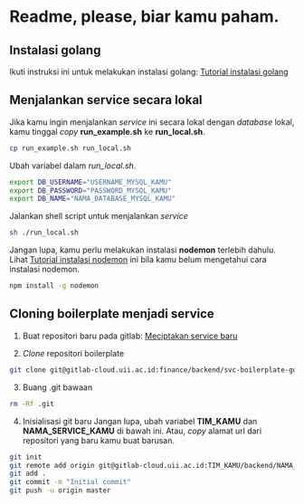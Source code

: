 # Readme, please, biar kamu paham.

## Instalasi golang

Ikuti instruksi ini untuk melakukan instalasi golang: [Tutorial instalasi golang](https://go.dev/doc/install)

## Menjalankan service secara lokal

Jika kamu ingin menjalankan *service* ini secara lokal dengan *database* lokal, kamu tinggal *copy* **run_example.sh** ke **run_local.sh**.

```bash
cp run_example.sh run_local.sh
```

Ubah variabel dalam *run_local.sh*.

```bash
export DB_USERNAME="USERNAME_MYSQL_KAMU"
export DB_PASSWORD="PASSWORD_MYSQL_KAMU"
export DB_NAME="NAMA_DATABASE_MYSQL_KAMU"
```

Jalankan shell script untuk menjalankan *service*

```bash
sh ./run_local.sh
```

Jangan lupa, kamu perlu melakukan instalasi **nodemon** terlebih dahulu. Lihat [Tutorial instalasi nodemon](https://www.npmjs.com/package/nodemon) ini bila kamu belum mengetahui cara instalasi nodemon.

```bash
npm install -g nodemon
```

## Cloning boilerplate menjadi service

1. Buat repositori baru pada gitlab: [Meciptakan service baru](https://gitlab-cloud.uii.ac.id/projects/new)

2. *Clone* repositori boilerplate

```bash
git clone git@gitlab-cloud.uii.ac.id:finance/backend/svc-boilerplate-golang.git
```

3. Buang .git bawaan

```bash
rm -Rf .git
```

4. Inisialisasi git baru
Jangan lupa, ubah variabel **TIM_KAMU** dan **NAMA_SERVICE_KAMU** di bawah ini. Atau, *copy* alamat url dari repositori yang baru kamu buat barusan.

```bash
git init
git remote add origin git@gitlab-cloud.uii.ac.id:TIM_KAMU/backend/NAMA_SERVICE_KAMU
git add .
git commit -m "Initial commit"
git push -u origin master
```